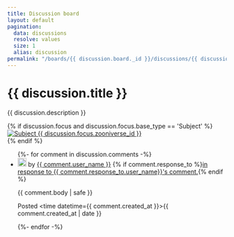 ```yaml
---
title: Discussion board
layout: default
pagination:
  data: discussions
  resolve: values
  size: 1
  alias: discussion
permalink: "/boards/{{ discussion.board._id }}/discussions/{{ discussion.zooniverse_id}}/"
---
```

<h1 class="text-lg">{{ discussion.title }}</h1>
<p>{{ discussion.description }}</p>
{% if discussion.focus and discussion.focus.base_type == 'Subject' %}
<div class="focus container">
  <a href="/subjects/{{ discussion.focus.zooniverse_id }}"><img alt="Subject {{ discussion.focus.zooniverse_id }}" src={{ discussion.focus.location.standard }}></a>
</div>
{% endif %}
<ul class="container">
{%- for comment in discussion.comments -%}
<li id={{ comment._id }} class="comment">
<a href="/users/{{ comment.user_name }}"><img width=20 height=20 src="https://api.zooniverse.org/talk/avatars/{{ comment.user_zooniverse_id }}" class="avatar" onerror="window.defaultAvatar(this)"></a> by <a href="/users/{{ comment.user_name }}">{{ comment.user_name }}</a> {% if comment.response_to %}<a href="#{{ comment.response_to._id }}">in response to {{ comment.response_to.user_name}}'s comment.</a>{% endif %}

{{ comment.body | safe }}

Posted <time datetime={{ comment.created_at }}>{{ comment.created_at | date }}</time>
</li>
{%- endfor -%}
</ul>